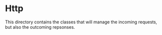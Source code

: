 # Http

This directory contains the classes that will manage the incoming requests, but also the outcoming repsonses.